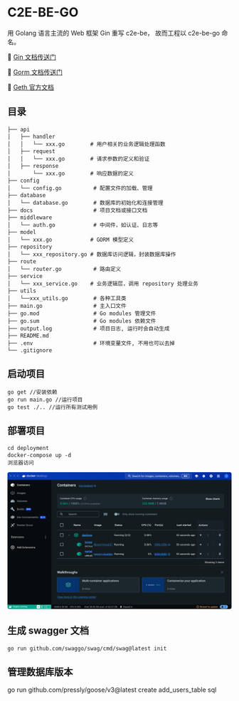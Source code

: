 # C2E-BE-GO

用 Golang 语言主流的 Web 框架 Gin 重写 c2e-be， 故而工程以 c2e-be-go 命名。

📘 [Gin 文档传送门 ](https://gin-gonic.com/zh-cn/)

📘 [Gorm 文档传送门](https://gorm.io/docs/)

📘 [Geth 官方文档](https://geth.ethereum.org/docs)

## 目录

```
├── api
│   ├── handler
│   │   └── xxx.go        # 用户相关的业务逻辑处理函数
│   ├── request
│   │   └── xxx.go        # 请求参数的定义和验证
│   ├── response
│       └── xxx.go        # 响应数据的定义
├── config
│   └── config.go          # 配置文件的加载、管理
├── database
│   └── database.go        # 数据库的初始化和连接管理
├── docs                   # 项目文档或接口文档
├── middleware
│   └── auth.go            # 中间件，如认证、日志等
├── model
│   └── xxx.go            # GORM 模型定义
├── repository
│   └── xxx_repository.go # 数据库访问逻辑，封装数据库操作
├── route
│   └── router.go          # 路由定义
├── service
│   └── xxx_service.go    # 业务逻辑层，调用 repository 处理业务
├── utils
│   └──xxx_utils.go        # 各种工具类
├── main.go                # 主入口文件
├── go.mod                 # Go modules 管理文件
├── go.sum                 # Go modules 依赖文件
├── output.log             # 项目日志, 运行时会自动生成
├── README.md  
├── .env                   # 环境变量文件, 不用也可以去掉
└── .gitignore   
```

## 启动项目

```
go get //安装依赖
go run main.go //运行项目
go test ./.. //运行所有测试用例
```

## 部署项目

```
cd deployment
docker-compose up -d
浏览器访问 
```

![1728379096195](image/README/1728379096195.png)

## 生成 swagger 文档

```
go run github.com/swaggo/swag/cmd/swag@latest init
```


## 管理数据库版本


go run github.com/pressly/goose/v3@latest create add_users_table sql
